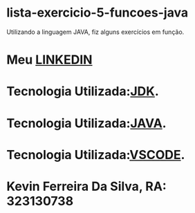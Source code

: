 # lista-exercicio-5-funcoes-java
Utilizando a linguagem JAVA, fiz alguns exercícios em função.



# Meu [LINKEDIN](https://www.linkedin.com/in/kevin-ferreira-undefined-5276b9272/)   
# Tecnologia Utilizada:[JDK](https://www.oracle.com/br/java/technologies/downloads/).    
# Tecnologia Utilizada:[JAVA](https://code.visualstudio.com/).    
# Tecnologia Utilizada:[VSCODE](https://www.java.com/pt-BR/).

# Kevin Ferreira Da Silva, RA: 323130738
